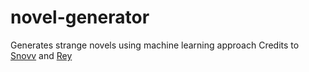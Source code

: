 # novel-generator
Generates strange novels using machine learning approach
Credits to [Snovv]( https://github.com/Snovv ) and [Rey]( https://github.com/Reynergodoy )
